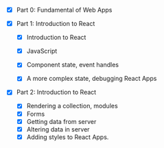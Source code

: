 - [x] Part 0: Fundamental of Web Apps


- [x] Part 1: Introduction to React 

    - [x] Introduction to React
    - [x] JavaScript 
    - [x] Component state, event handles
    - [x] A more complex state, debugging React Apps


- [x] Part 2: Introduction to React 

    - [x] Rendering a collection, modules
    - [x] Forms
    - [x] Getting data from server
    - [x] Altering data in server
    - [x] Adding styles to React Apps.